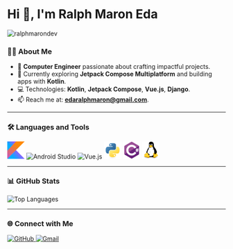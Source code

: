 # Hi 👋, I'm Ralph Maron Eda

<p align="left">
  <img src="https://komarev.com/ghpvc/?username=ralphmarondev&label=Profile%20views&color=0e75b6&style=flat" alt="ralphmarondev" />
</p>

### 👨‍💻 About Me
- 🔭 **Computer Engineer** passionate about crafting impactful projects.  
- 🌱 Currently exploring **Jetpack Compose Multiplatform** and building apps with **Kotlin**.  
- 💻 Technologies: **Kotlin**, **Jetpack Compose**, **Vue.js**, **Django**.  
- 📫 Reach me at: **[edaralphmaron@gmail.com](mailto:edaralphmaron@gmail.com)**.  

---

### 🛠️ Languages and Tools
<p>
  <img src="https://raw.githubusercontent.com/teamedwardforever/Readme-Generator/71f25dd8b98329b168142a6b782a107b75eab178/svg/Skills/Mobile/kotlinlang-icon.svg" alt="Kotlin" width="40" height="40"/>
  <img src="https://img.icons8.com/?size=100&id=04OFrkjznvcd&format=png&color=000000" alt="Android Studio" width="40" height="40"/>
  <img src="https://www.svgrepo.com/show/493625/vue-vuejs-javascript-js-framework.svg" alt="Vue.js" width="40" height="40"/>
  <img src="https://raw.githubusercontent.com/teamedwardforever/Readme-Generator/71f25dd8b98329b168142a6b782a107b75eab178/svg/Skills/Languages/python-original.svg" alt="Python" width="40" height="40"/>
  <img src="https://raw.githubusercontent.com/teamedwardforever/Readme-Generator/71f25dd8b98329b168142a6b782a107b75eab178/svg/Skills/Languages/csharp-original.svg" alt="C#" width="40" height="40"/>
  <img src="https://raw.githubusercontent.com/teamedwardforever/Readme-Generator/71f25dd8b98329b168142a6b782a107b75eab178/svg/Skills/Other/linux-original.svg" alt="Linux" width="40" height="40"/>
</p>

---

### 📊 GitHub Stats
<p align="left">
  <img height="180em" src="https://github-readme-stats.vercel.app/api/top-langs/?username=ralphmarondev&layout=compact&theme=tokyonight" alt="Top Languages" />
</p>

---

### 🌐 Connect with Me
<div> 
  <a href="https://github.com/ralphmarondev" target="_blank">
    <img src="https://img.shields.io/badge/GitHub-100000?style=for-the-badge&logo=github&logoColor=white" alt="GitHub" />
  </a>
  <a href="mailto:edaralphmaron@gmail.com">
    <img src="https://img.shields.io/badge/-Gmail-%23333?style=for-the-badge&logo=gmail&logoColor=white" alt="Gmail" />
  </a>
</div>

